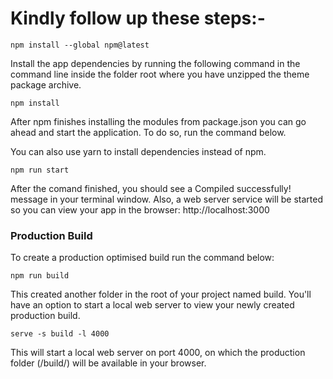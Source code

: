 # Kindly follow up these steps:-

    npm install --global npm@latest



Install the app dependencies by running the following command in the command line inside the folder root where you have unzipped the theme package archive.

    npm install


After npm finishes installing the modules from package.json you can go ahead and start the application. To do so, run the command below.

You can also use yarn to install dependencies instead of npm.

    npm run start


After the comand finished, you should see a Compiled successfully! message in your terminal window. Also, a web server service will be started so you can view your app in the browser: http://localhost:3000

### Production Build

To create a production optimised build run the command below:

    npm run build


This created another folder in the root of your project named build. You'll have an option to start a local web server to view your newly created production build.

    serve -s build -l 4000


This will start a local web server on port 4000, on which the production folder (/build/) will be available in your browser.
